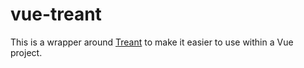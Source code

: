 # vue-treant

This is a wrapper around [Treant](http://fperucic.github.io/treant-js/) to make
it easier to use within a Vue project.
